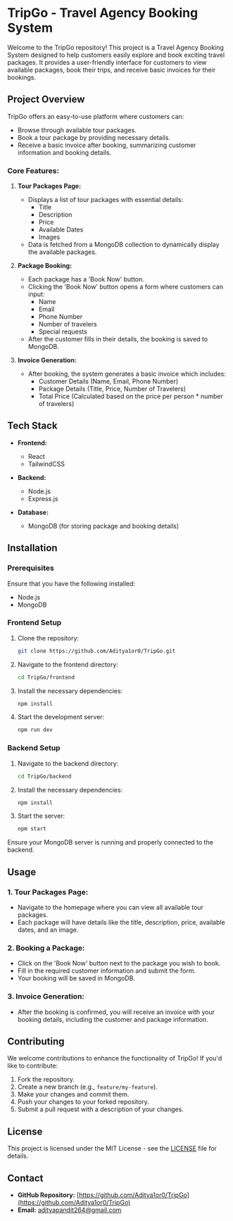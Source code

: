 # TripGo - Travel Agency Booking System

Welcome to the TripGo repository! This project is a Travel Agency Booking System designed to help customers easily explore and book exciting travel packages. It provides a user-friendly interface for customers to view available packages, book their trips, and receive basic invoices for their bookings.

## Project Overview

TripGo offers an easy-to-use platform where customers can:
- Browse through available tour packages.
- Book a tour package by providing necessary details.
- Receive a basic invoice after booking, summarizing customer information and booking details.

### Core Features:
1. **Tour Packages Page:**
   - Displays a list of tour packages with essential details:
     - Title
     - Description
     - Price
     - Available Dates
     - Images
   - Data is fetched from a MongoDB collection to dynamically display the available packages.

2. **Package Booking:**
   - Each package has a 'Book Now' button.
   - Clicking the 'Book Now' button opens a form where customers can input:
     - Name
     - Email
     - Phone Number
     - Number of travelers
     - Special requests 
   - After the customer fills in their details, the booking is saved to MongoDB.

3. **Invoice Generation:**
   - After booking, the system generates a basic invoice which includes:
     - Customer Details (Name, Email, Phone Number)
     - Package Details (Title, Price, Number of Travelers)
     - Total Price (Calculated based on the price per person * number of travelers)

## Tech Stack
- **Frontend:**
  - React
  - TailwindCSS 

- **Backend:**
  - Node.js
  - Express.js

- **Database:**
  - MongoDB (for storing package and booking details)

## Installation

### Prerequisites
Ensure that you have the following installed:
- Node.js
- MongoDB

### Frontend Setup
1. Clone the repository:
   ```bash
   git clone https://github.com/Aditya1or0/TripGo.git
   ```
2. Navigate to the frontend directory:
   ```bash
   cd TripGo/frontend
   ```
3. Install the necessary dependencies:
   ```bash
   npm install
   ```
4. Start the development server:
   ```bash
   npm run dev
   ```

### Backend Setup
1. Navigate to the backend directory:
   ```bash
   cd TripGo/backend
   ```
2. Install the necessary dependencies:
   ```bash
   npm install
   ```
3. Start the server:
   ```bash
   npm start
   ```

Ensure your MongoDB server is running and properly connected to the backend.

## Usage

### 1. **Tour Packages Page:**
   - Navigate to the homepage where you can view all available tour packages.
   - Each package will have details like the title, description, price, available dates, and an image.

### 2. **Booking a Package:**
   - Click on the 'Book Now' button next to the package you wish to book.
   - Fill in the required customer information and submit the form.
   - Your booking will be saved in MongoDB.

### 3. **Invoice Generation:**
   - After the booking is confirmed, you will receive an invoice with your booking details, including the customer and package information.

## Contributing

We welcome contributions to enhance the functionality of TripGo! If you'd like to contribute:

1. Fork the repository.
2. Create a new branch (e.g., `feature/my-feature`).
3. Make your changes and commit them.
4. Push your changes to your forked repository.
5. Submit a pull request with a description of your changes.

## License

This project is licensed under the MIT License - see the [LICENSE](LICENSE) file for details.

## Contact

- **GitHub Repository:** [https://github.com/Aditya1or0/TripGo](https://github.com/Aditya1or0/TripGo)
- **Email:** [adityapandit264@gmail.com](mailto:adityapandit264@gmail.com)

